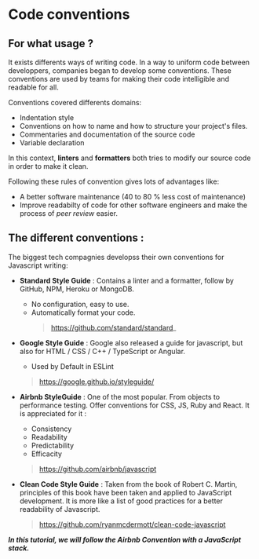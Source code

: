 # Code conventions

## For what usage ? 

It exists differents ways of writing code. In a way to uniform code between developpers, companies began to develop some conventions. These conventions are used by teams for making their code intelligible and readable for all. 

Conventions covered differents domains: 

- Indentation style
- Conventions on how to name and how to structure your project's files.
- Commentaries and documentation of the source code
- Variable declaration

In this context, **linters** and **formatters** both tries to modify our source code in order to make it clean. 

Following these rules of convention gives lots of advantages like:

- A better software maintenance (40 to 80 % less cost of maintenance)
- Improve readabilty of code for other software engineers and make the process of _peer review_ easier.

## The different conventions : 

The biggest tech compagnies developss their own conventions for Javascript writing: 

* **Standard Style Guide** : Contains a linter and a formatter, follow by GitHub, NPM, Heroku or MongoDB.
    - No configuration, easy to use. 
    - Automatically format your code.
        >https://github.com/standard/standard_

* **Google Style Guide** : Google also released a guide for javascript, but also for HTML / CSS / C++ / TypeScript or Angular. 
    - Used by Default in ESLint
    > https://google.github.io/styleguide/

* **Airbnb StyleGuide** : One of the most popular. From objects to performance testing. Offer conventions for CSS, JS, Ruby and React. It is appreciated for it :
    - Consistency
    - Readability
    - Predictability
    - Efficacity
    > https://github.com/airbnb/javascript

* **Clean Code Style Guide** : Taken from the book of Robert C. Martin, principles of this book have been taken and applied to JavaScript development. It is more like a list of good practices for a better readability of Javascript. 
    > https://github.com/ryanmcdermott/clean-code-javascript


 **_In this tutorial, we will follow the Airbnb Convention with a JavaScript stack._**
